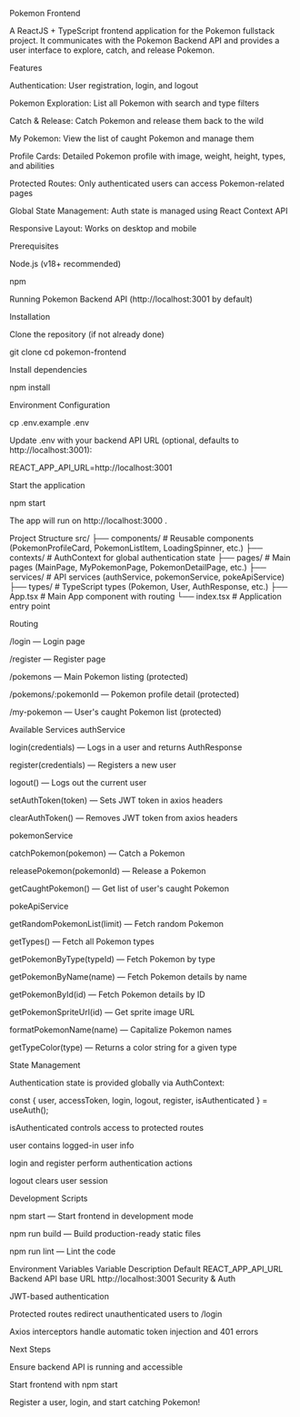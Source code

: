 Pokemon Frontend

A ReactJS + TypeScript frontend application for the Pokemon fullstack project.
It communicates with the Pokemon Backend API and provides a user interface to explore, catch, and release Pokemon.

Features

Authentication: User registration, login, and logout

Pokemon Exploration: List all Pokemon with search and type filters

Catch & Release: Catch Pokemon and release them back to the wild

My Pokemon: View the list of caught Pokemon and manage them

Profile Cards: Detailed Pokemon profile with image, weight, height, types, and abilities

Protected Routes: Only authenticated users can access Pokemon-related pages

Global State Management: Auth state is managed using React Context API

Responsive Layout: Works on desktop and mobile

Prerequisites

Node.js (v18+ recommended)

npm

Running Pokemon Backend API (http://localhost:3001
by default)

Installation

Clone the repository (if not already done)

git clone <your-repo-url>
cd pokemon-frontend

Install dependencies

npm install

Environment Configuration

cp .env.example .env

Update .env with your backend API URL (optional, defaults to http://localhost:3001):

REACT_APP_API_URL=http://localhost:3001

Start the application

npm start

The app will run on http://localhost:3000
.

Project Structure
src/
├── components/ # Reusable components (PokemonProfileCard, PokemonListItem, LoadingSpinner, etc.)
├── contexts/ # AuthContext for global authentication state
├── pages/ # Main pages (MainPage, MyPokemonPage, PokemonDetailPage, etc.)
├── services/ # API services (authService, pokemonService, pokeApiService)
├── types/ # TypeScript types (Pokemon, User, AuthResponse, etc.)
├── App.tsx # Main App component with routing
└── index.tsx # Application entry point

Routing

/login — Login page

/register — Register page

/pokemons — Main Pokemon listing (protected)

/pokemons/:pokemonId — Pokemon profile detail (protected)

/my-pokemon — User's caught Pokemon list (protected)

Available Services
authService

login(credentials) — Logs in a user and returns AuthResponse

register(credentials) — Registers a new user

logout() — Logs out the current user

setAuthToken(token) — Sets JWT token in axios headers

clearAuthToken() — Removes JWT token from axios headers

pokemonService

catchPokemon(pokemon) — Catch a Pokemon

releasePokemon(pokemonId) — Release a Pokemon

getCaughtPokemon() — Get list of user's caught Pokemon

pokeApiService

getRandomPokemonList(limit) — Fetch random Pokemon

getTypes() — Fetch all Pokemon types

getPokemonByType(typeId) — Fetch Pokemon by type

getPokemonByName(name) — Fetch Pokemon details by name

getPokemonById(id) — Fetch Pokemon details by ID

getPokemonSpriteUrl(id) — Get sprite image URL

formatPokemonName(name) — Capitalize Pokemon names

getTypeColor(type) — Returns a color string for a given type

State Management

Authentication state is provided globally via AuthContext:

const { user, accessToken, login, logout, register, isAuthenticated } = useAuth();

isAuthenticated controls access to protected routes

user contains logged-in user info

login and register perform authentication actions

logout clears user session

Development Scripts

npm start — Start frontend in development mode

npm run build — Build production-ready static files

npm run lint — Lint the code

Environment Variables
Variable Description Default
REACT_APP_API_URL Backend API base URL http://localhost:3001
Security & Auth

JWT-based authentication

Protected routes redirect unauthenticated users to /login

Axios interceptors handle automatic token injection and 401 errors

Next Steps

Ensure backend API is running and accessible

Start frontend with npm start

Register a user, login, and start catching Pokemon!
